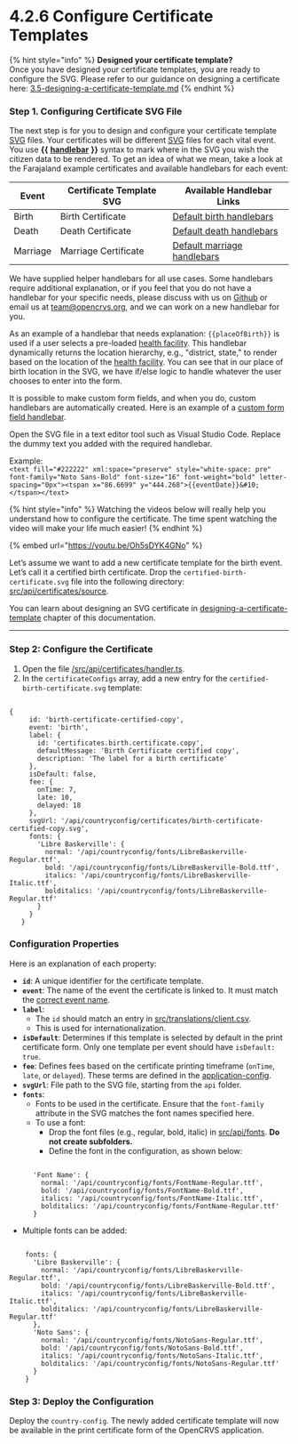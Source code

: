 # 4.2.6 Configure Certificate Templates

{% hint style="info" %}
**Designed your certificate template?**  
Once you have designed your certificate templates, you are ready to configure the SVG. Please refer to our guidance on designing a certificate here: [3.5-designing-a-certificate-template.md](../../2.-gather-requirements/3.5-designing-a-certificate-template.md "mention")
{% endhint %}

### Step 1. Configuring Certificate SVG File

The next step is for you to design and configure your certificate template [SVG](https://en.wikipedia.org/wiki/SVG) files. Your certificates will be different [SVG](https://en.wikipedia.org/wiki/SVG) files for each vital event. You use **\{{** [**handlebar**](https://handlebarsjs.com/) **\}}** syntax to mark where in the SVG you wish the citizen data to be rendered. To get an idea of what we mean, take a look at the Farajaland example certificates and available handlebars for each event:

| Event    | Certificate Template SVG | Available Handlebar Links                                                                                                                  |
| -------- | ------------------------ | ------------------------------------------------------------------------------------------------------------------------------------------ |
| Birth    | Birth Certificate        | [Default birth handlebars](https://github.com/opencrvs/opencrvs-countryconfig/blob/develop/src/form/birth/certificate-handlebars.ts)       |
| Death    | Death Certificate        | [Default death handlebars](https://github.com/opencrvs/opencrvs-countryconfig/blob/develop/src/form/death/certficate-handlebars.ts)        |
| Marriage | Marriage Certificate     | [Default marriage handlebars](https://github.com/opencrvs/opencrvs-countryconfig/blob/develop/src/form/marriage/certificate-handlebars.ts) |

We have supplied helper handlebars for all use cases. Some handlebars require additional explanation, or if you feel that you do not have a handlebar for your specific needs, please discuss with us on [Github](https://github.com/opencrvs/opencrvs-core/discussions) or email us at [team@opencrvs.org](mailto:team@opencrvs.org), and we can work on a new handlebar for you.

As an example of a handlebar that needs explanation: `{{placeOfBirth}}` is used if a user selects a pre-loaded [health facility](3.2.3-set-up-cr-offices-and-health-facilities/3.2.3.2-prepare-source-file-for-health-facilities.md). This handlebar dynamically returns the location hierarchy, e.g., "district, state," to render based on the location of the [health facility](3.2.3-set-up-cr-offices-and-health-facilities/3.2.3.2-prepare-source-file-for-health-facilities.md). You can see that in our place of birth location in the SVG, we have if/else logic to handle whatever the user chooses to enter into the form.

It is possible to make custom form fields, and when you do, custom handlebars are automatically created. Here is an example of a [custom form field handlebar](https://github.com/opencrvs/opencrvs-countryconfig/blob/v1.7.0/src/form/custom-fields.ts#L29).

Open the SVG file in a text editor tool such as Visual Studio Code. Replace the dummy text you added with the required handlebar.

Example:  
`<text fill="#222222" xml:space="preserve" style="white-space: pre" font-family="Noto Sans-Bold" font-size="16" font-weight="bold" letter-spacing="0px"><tspan x="86.6699" y="444.268">{{eventDate}}&#10;</tspan></text>`

{% hint style="info" %}
Watching the videos below will really help you understand how to configure the certificate. The time spent watching the video will make your life much easier!
{% endhint %}

{% embed url="https://youtu.be/Oh5sDYK4GNo" %}

Let’s assume we want to add a new certificate template for the birth event. Let’s call it a certified birth certificate. Drop the `certified-birth-certificate.svg` file into the following directory:  
[src/api/certificates/source](https://github.com/opencrvs/opencrvs-farajaland/tree/v1.7.0/src/api/certificates/source).

You can learn about designing an SVG certificate in [designing-a-certificate-template](v1.7.0/setup/2.-gather-requirements/3.5-designing-a-certificate-template.md) chapter of this documentation.

---

### Step 2: Configure the Certificate

1. Open the file [/src/api/certificates/handler.ts](https://github.com/opencrvs/opencrvs-farajaland/blob/v1.7.0/src/api/certificates/handler.ts).
2. In the `certificateConfigs` array, add a new entry for the `certified-birth-certificate.svg` template:

```

{
     id: 'birth-certificate-certified-copy',
     event: 'birth',
     label: {
       id: 'certificates.birth.certificate.copy',
       defaultMessage: 'Birth Certificate certified copy',
       description: 'The label for a birth certificate'
     },
     isDefault: false,
     fee: {
       onTime: 7,
       late: 10,
       delayed: 18
     },
     svgUrl: '/api/countryconfig/certificates/birth-certificate-certified-copy.svg',
     fonts: {
       'Libre Baskerville': {
         normal: '/api/countryconfig/fonts/LibreBaskerville-Regular.ttf',
         bold: '/api/countryconfig/fonts/LibreBaskerville-Bold.ttf',
         italics: '/api/countryconfig/fonts/LibreBaskerville-Italic.ttf',
         bolditalics: '/api/countryconfig/fonts/LibreBaskerville-Regular.ttf'
       }
     }
   }

```

### Configuration Properties

Here is an explanation of each property:

- **`id`**: A unique identifier for the certificate template.
- **`event`**: The name of the event the certificate is linked to. It must match the [correct event name](https://github.com/opencrvs/opencrvs-farajaland/blob/v1.7.0/src/form/types/types.ts#L43).
- **`label`**:
  - The `id` should match an entry in [src/translations/client.csv](https://github.com/opencrvs/opencrvs-countryconfig/blob/v1.7.0/src/translations/client.csv?plain=1#L173).
  - This is used for internationalization.
- **`isDefault`**: Determines if this template is selected by default in the print certificate form. Only one template per event should have `isDefault: true`.
- **`fee`**: Defines fees based on the certificate printing timeframe (`onTime`, `late`, or `delayed`). These terms are defined in the [application-config](https://github.com/opencrvs/opencrvs-countryconfig/blob/v1.7.0/src/api/application/application-config.ts#L6).
- **`svgUrl`**: File path to the SVG file, starting from the `api` folder.
- **`fonts`**:
  - Fonts to be used in the certificate. Ensure that the `font-family` attribute in the SVG matches the font names specified here.
  - To use a font:
    - Drop the font files (e.g., regular, bold, italic) in [src/api/fonts](https://github.com/opencrvs/opencrvs-countryconfig/blob/v1.7.0/src/api/fonts). **Do not create subfolders.**
    - Define the font in the configuration, as shown below:

```

      'Font Name': {
        normal: '/api/countryconfig/fonts/FontName-Regular.ttf',
        bold: '/api/countryconfig/fonts/FontName-Bold.ttf',
        italics: '/api/countryconfig/fonts/FontName-Italic.ttf',
        bolditalics: '/api/countryconfig/fonts/FontName-Regular.ttf'
      }

```

- Multiple fonts can be added:

```

    fonts: {
      'Libre Baskerville': {
        normal: '/api/countryconfig/fonts/LibreBaskerville-Regular.ttf',
        bold: '/api/countryconfig/fonts/LibreBaskerville-Bold.ttf',
        italics: '/api/countryconfig/fonts/LibreBaskerville-Italic.ttf',
        bolditalics: '/api/countryconfig/fonts/LibreBaskerville-Regular.ttf'
      },
      'Noto Sans': {
        normal: '/api/countryconfig/fonts/NotoSans-Regular.ttf',
        bold: '/api/countryconfig/fonts/NotoSans-Bold.ttf',
        italics: '/api/countryconfig/fonts/NotoSans-Italic.ttf',
        bolditalics: '/api/countryconfig/fonts/NotoSans-Regular.ttf'
      }
    }

```

### Step 3: Deploy the Configuration

Deploy the `country-config`. The newly added certificate template will now be available in the print certificate form of the OpenCRVS application.
